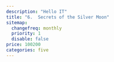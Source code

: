 ```yaml
---
description: "Hello IT"
title: "6.	Secrets of the Silver Moon"
sitemap:
  changefreq: monthly
  priority: 1
  disable: false
price: 100200
categories: five
---
```

